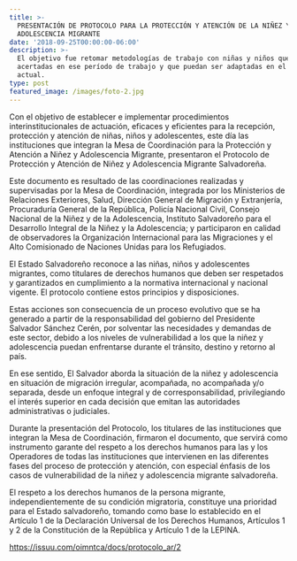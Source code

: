 ```yaml
---
title: >-
  PRESENTACIÓN DE PROTOCOLO PARA LA PROTECCIÓN Y ATENCIÓN DE LA NIÑEZ Y
  ADOLESCENCIA MIGRANTE
date: '2018-09-25T00:00:00-06:00'
description: >-
  El objetivo fue retomar metodologías de trabajo con niñas y niños que fueron
  acertadas en ese período de trabajo y que puedan ser adaptadas en el contexto
  actual.
type: post
featured_image: /images/foto-2.jpg
---
```

Con el objetivo de establecer e implementar procedimientos interinstitucionales de actuación, eficaces y eficientes para la recepción, protección y atención de niñas, niños y adolescentes, este día las instituciones que integran la Mesa de Coordinación para la Protección y Atención a Niñez y Adolescencia Migrante, presentaron el Protocolo de Protección y Atención de Niñez y Adolescencia Migrante Salvadoreña.

Este documento es resultado de las coordinaciones realizadas y supervisadas por la Mesa de Coordinación, integrada por los Ministerios de Relaciones Exteriores, Salud, Dirección General de Migración y Extranjería, Procuraduría General de la República, Policía Nacional Civil, Consejo Nacional de la Niñez y de la Adolescencia, Instituto Salvadoreño para el Desarrollo Integral de la Niñez y la Adolescencia; y participaron en calidad de observadores la Organización Internacional para las Migraciones y el Alto Comisionado de Naciones Unidas para los Refugiados.

El Estado Salvadoreño reconoce a las niñas, niños y adolescentes migrantes, como titulares de derechos humanos que deben ser respetados y garantizados en cumplimiento a la normativa internacional y nacional vigente. El protocolo contiene estos principios y disposiciones.

Estas acciones son consecuencia de un proceso evolutivo que se ha generado a partir de la responsabilidad del gobierno del Presidente Salvador Sánchez Cerén, por solventar las necesidades y demandas de este sector, debido a los niveles de vulnerabilidad a los que la niñez y adolescencia puedan enfrentarse durante el tránsito, destino y retorno al país.

En ese sentido, El Salvador aborda la situación de la niñez y adolescencia en situación de migración irregular, acompañada, no acompañada y/o separada, desde un enfoque integral y de corresponsabilidad, privilegiando el interés superior en cada decisión que emitan las autoridades administrativas o judiciales.

Durante la presentación del Protocolo, los titulares de las instituciones que integran la Mesa de Coordinación, firmaron el documento, que servirá como instrumento garante del respeto a los derechos humanos para las y los Operadores de todas las instituciones que intervienen en las diferentes fases del proceso de protección y atención, con especial énfasis de los casos de vulnerabilidad de la niñez y adolescencia migrante salvadoreña.

El respeto a los derechos humanos de la persona migrante, independientemente de su condición migratoria, constituye una prioridad para el Estado salvadoreño, tomando como base lo establecido en el Artículo 1 de la Declaración Universal de los Derechos Humanos, Artículos 1 y 2 de la Constitución de la República y Artículo 1 de la LEPINA.

https://issuu.com/oimntca/docs/protocolo_ar/2
